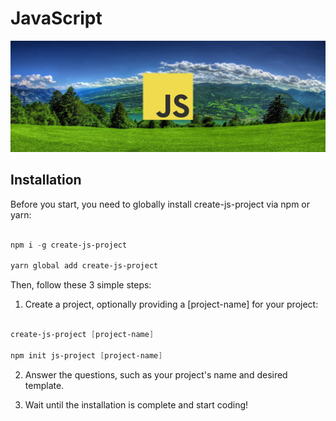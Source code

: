 # JavaScript 

<img src="/assets/js.jpg">

## Installation

Before you start, you need to globally install create-js-project via npm or yarn:

```powershell

npm i -g create-js-project

yarn global add create-js-project

```
Then, follow these 3 simple steps:

1. Create a project, optionally providing a [project-name] for your project:

```powershell

create-js-project [project-name]

npm init js-project [project-name]

```
2. Answer the questions, such as your project's name and desired template.

3. Wait until the installation is complete and start coding!
